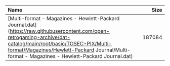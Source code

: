 |Name|Size|
|:---|---:|
|[Multi-format - Magazines - Hewlett-Packard Journal.dat](https://raw.githubusercontent.com/open-retrogaming-archive/dat-catalog/main/root/basic/TOSEC-PIX/Multi-format/Magazines/Hewlett-Packard Journal/Multi-format - Magazines - Hewlett-Packard Journal.dat)|187084|
